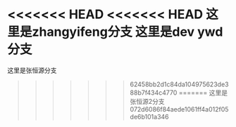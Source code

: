 <<<<<<< HEAD
<<<<<<< HEAD
这里是zhangyifeng分支
这里是dev ywd分支
=======
这里是张恒源分支
>>>>>>> 62458bb2d1c84da104975623de388b7f434c4770
=======
这里是张恒源2分支
>>>>>>> 072d6086f84aede1061ff4a012f05de6b101a346
